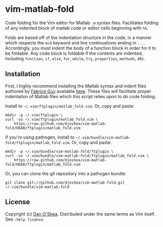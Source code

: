 vim-matlab-fold
============

Code folding for the Vim editor for Matlab `.m` syntax files. Facilitates folding
of any indented block of matlab code or editor cells beginning with `%%`.

Folds are based off of the indentation structure in the code, in a manner which 
respects the `end` keyword and line continuations ending in `...`. Accordingly,
you must indent the body of a function block in order for it to be foldable. Any 
code block is foldable if the contents are indented, including `function`, 
`if`, `else`, `for`, `while`, `try`, `properties`, `methods`, etc.

Installation
------------

First, I highly recommend installing the Matlab syntax and indent files authored
by [Fabrice Guy](http://www.vim.org/account/profile.php?user_id=15324) available 
[here](http://www.vim.org/scripts/script.php?script_id=2407).
These files will facilitate proper indentation of Matlab files which this script
relies upon to do code folding.

Install to `~/.vim/ftplugin/matlab_fold.vim`. Or, copy and paste:

    mkdir -p ~/.vim/ftplugin \ 
    curl -so ~/.vim/ftplugin/matlab_fold.vim \
        https://raw.github.com/djoshea/vim-matlab-fold/HEAD/ftplugin/matlab_fold.vim

If you're using pathogen, install to `~/.vim/bundle/vim-matlab-fold/ftplugin/matlab_fold.vim`.
Or, copy and paste:

    mkdir -p ~/.vim/bundle/vim-matlab-fold/ftplugin \ 
    curl -so ~/.vim/bundle/vim-matlab-fold/ftplugin/matlab_fold.vim \
        https://raw.github.com/djoshea/vim-matlab-fold/HEAD/ftplugin/matlab_fold.vim

Or, you can clone the git repository into a pathogen bundle:

    git clone git://github.com/djoshea/vim-matlab-fold.git ~/.vim/bundle/vim-matlab-fold

License
-------

Copyright (c) [Dan O'Shea](http://djoshea.com).  Distributed under the same terms as Vim itself.
See `:help license`.

